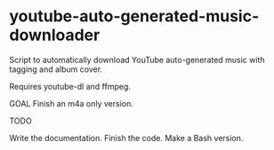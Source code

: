 # youtube-auto-generated-music-downloader
Script to automatically download YouTube auto-generated music with tagging and album cover.

Requires youtube-dl and ffmpeg.

GOAL
Finish an m4a only version.

TODO

Write the documentation.
Finish the code.
Make a Bash version.
